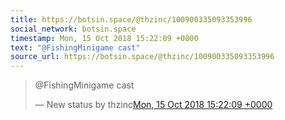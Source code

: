```yaml
---
title: https://botsin.space/@thzinc/100900335093353996
social_network: botsin.space
timestamp: Mon, 15 Oct 2018 15:22:09 +0000
text: "@FishingMinigame cast"
source_url: https://botsin.space/@thzinc/100900335093353996
---
```


<blockquote class="mastodon-toot"><p lang="en" dir="ltr">@FishingMinigame cast</p>&mdash; New status by thzinc<a href="https://botsin.space/@thzinc/100900335093353996">Mon, 15 Oct 2018 15:22:09 +0000</a></blockquote>